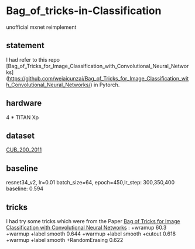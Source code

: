# Bag_of_tricks-in-Classification
unofficial mxnet reimplement

## statement
  I had refer to this repo [Bag_of_Tricks_for_Image_Classification_with_Convolutional_Neural_Networks] (https://github.com/weiaicunzai/Bag_of_Tricks_for_Image_Classification_with_Convolutional_Neural_Networks/) in Pytorch.

## hardware
  4 * TITAN Xp
  
## dataset
  [CUB_200_2011](http://www.vision.caltech.edu/visipedia/CUB-200-2011.html) 


## baseline
  resnet34_v2, lr=0.01 batch_size=64, epoch=450,lr_step: 300,350,400
  baseline: 0.594
  
## tricks
  I had try some tricks which were from the Paper [Bag of Tricks for Image Classification with Convolutional Neural Networks](https://arxiv.org/abs/1812.01187) :
  +wramup 60.3
  +warmup +label smooth 0.644
  +warmup +label smooth +cutout 0.618
  +warmup +label smooth +RandomErasing 0.622
  

